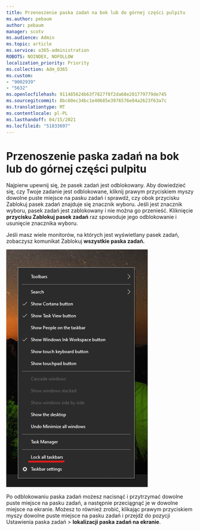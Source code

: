 ```yaml
---
title: Przenoszenie paska zadań na bok lub do górnej części pulpitu
ms.author: pebaum
author: pebaum
manager: scotv
ms.audience: Admin
ms.topic: article
ms.service: o365-administration
ROBOTS: NOINDEX, NOFOLLOW
localization_priority: Priority
ms.collection: Adm_O365
ms.custom:
- "9002939"
- "5632"
ms.openlocfilehash: 911485624b63f7827f8f2da68e201779779de745
ms.sourcegitcommit: 8bc60ec34bc1e40685e3976576e04a2623f63a7c
ms.translationtype: MT
ms.contentlocale: pl-PL
ms.lasthandoff: 04/15/2021
ms.locfileid: "51833697"
---
```

# <a name="move-the-taskbar-to-either-side-or-the-top-of-your-desktop"></a>Przenoszenie paska zadań na bok lub do górnej części pulpitu

Najpierw upewnij się, że pasek zadań jest odblokowany. Aby dowiedzieć się, czy Twoje zadanie jest odblokowane, kliknij prawym  przyciskiem myszy dowolne puste miejsce na pasku zadań i sprawdź, czy obok przycisku Zablokuj pasek zadań znajduje się znacznik wyboru. Jeśli jest znacznik wyboru, pasek zadań jest zablokowany i nie można go przenieść. Kliknięcie **przycisku Zablokuj pasek zadań** raz spowoduje jego odblokowanie i usunięcie znacznika wyboru.

Jeśli masz wiele monitorów, na których jest wyświetlany pasek zadań, zobaczysz komunikat Zablokuj **wszystkie paska zadań.**

![Blokowanie wszystkich paska zadań](media/lock-all-taskbars.png)

Po odblokowaniu paska zadań możesz nacisnąć i przytrzymać dowolne puste miejsce na pasku zadań, a następnie przeciągnąć je w dowolne miejsce na ekranie. Możesz to również zrobić, klikając prawym przyciskiem myszy dowolne puste miejsce na pasku zadań i przejdź do pozycji Ustawienia paska zadań > **[](ms-settings:taskbar?activationSource=GetHelp) lokalizacji paska zadań na ekranie**.
